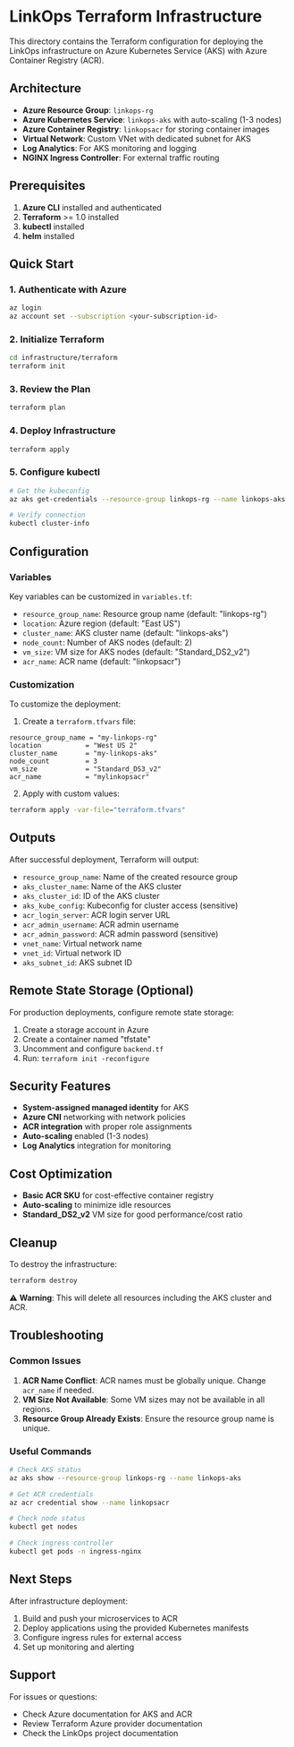 # LinkOps Terraform Infrastructure

This directory contains the Terraform configuration for deploying the LinkOps infrastructure on Azure Kubernetes Service (AKS) with Azure Container Registry (ACR).

## Architecture

- **Azure Resource Group**: `linkops-rg`
- **Azure Kubernetes Service**: `linkops-aks` with auto-scaling (1-3 nodes)
- **Azure Container Registry**: `linkopsacr` for storing container images
- **Virtual Network**: Custom VNet with dedicated subnet for AKS
- **Log Analytics**: For AKS monitoring and logging
- **NGINX Ingress Controller**: For external traffic routing

## Prerequisites

1. **Azure CLI** installed and authenticated
2. **Terraform** >= 1.0 installed
3. **kubectl** installed
4. **helm** installed

## Quick Start

### 1. Authenticate with Azure

```bash
az login
az account set --subscription <your-subscription-id>
```

### 2. Initialize Terraform

```bash
cd infrastructure/terraform
terraform init
```

### 3. Review the Plan

```bash
terraform plan
```

### 4. Deploy Infrastructure

```bash
terraform apply
```

### 5. Configure kubectl

```bash
# Get the kubeconfig
az aks get-credentials --resource-group linkops-rg --name linkops-aks

# Verify connection
kubectl cluster-info
```

## Configuration

### Variables

Key variables can be customized in `variables.tf`:

- `resource_group_name`: Resource group name (default: "linkops-rg")
- `location`: Azure region (default: "East US")
- `cluster_name`: AKS cluster name (default: "linkops-aks")
- `node_count`: Number of AKS nodes (default: 2)
- `vm_size`: VM size for AKS nodes (default: "Standard_DS2_v2")
- `acr_name`: ACR name (default: "linkopsacr")

### Customization

To customize the deployment:

1. Create a `terraform.tfvars` file:
```hcl
resource_group_name = "my-linkops-rg"
location           = "West US 2"
cluster_name       = "my-linkops-aks"
node_count         = 3
vm_size            = "Standard_DS3_v2"
acr_name           = "mylinkopsacr"
```

2. Apply with custom values:
```bash
terraform apply -var-file="terraform.tfvars"
```

## Outputs

After successful deployment, Terraform will output:

- `resource_group_name`: Name of the created resource group
- `aks_cluster_name`: Name of the AKS cluster
- `aks_cluster_id`: ID of the AKS cluster
- `aks_kube_config`: Kubeconfig for cluster access (sensitive)
- `acr_login_server`: ACR login server URL
- `acr_admin_username`: ACR admin username
- `acr_admin_password`: ACR admin password (sensitive)
- `vnet_name`: Virtual network name
- `vnet_id`: Virtual network ID
- `aks_subnet_id`: AKS subnet ID

## Remote State Storage (Optional)

For production deployments, configure remote state storage:

1. Create a storage account in Azure
2. Create a container named "tfstate"
3. Uncomment and configure `backend.tf`
4. Run: `terraform init -reconfigure`

## Security Features

- **System-assigned managed identity** for AKS
- **Azure CNI** networking with network policies
- **ACR integration** with proper role assignments
- **Auto-scaling** enabled (1-3 nodes)
- **Log Analytics** integration for monitoring

## Cost Optimization

- **Basic ACR SKU** for cost-effective container registry
- **Auto-scaling** to minimize idle resources
- **Standard_DS2_v2** VM size for good performance/cost ratio

## Cleanup

To destroy the infrastructure:

```bash
terraform destroy
```

⚠️ **Warning**: This will delete all resources including the AKS cluster and ACR.

## Troubleshooting

### Common Issues

1. **ACR Name Conflict**: ACR names must be globally unique. Change `acr_name` if needed.
2. **VM Size Not Available**: Some VM sizes may not be available in all regions.
3. **Resource Group Already Exists**: Ensure the resource group name is unique.

### Useful Commands

```bash
# Check AKS status
az aks show --resource-group linkops-rg --name linkops-aks

# Get ACR credentials
az acr credential show --name linkopsacr

# Check node status
kubectl get nodes

# Check ingress controller
kubectl get pods -n ingress-nginx
```

## Next Steps

After infrastructure deployment:

1. Build and push your microservices to ACR
2. Deploy applications using the provided Kubernetes manifests
3. Configure ingress rules for external access
4. Set up monitoring and alerting

## Support

For issues or questions:
- Check Azure documentation for AKS and ACR
- Review Terraform Azure provider documentation
- Check the LinkOps project documentation 